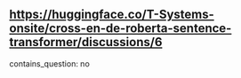 ## https://huggingface.co/T-Systems-onsite/cross-en-de-roberta-sentence-transformer/discussions/6

contains_question: no